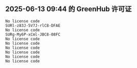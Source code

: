 ## 2025-06-13 09:44 的 GreenHub 许可证
```
No license code
SURl-z83J-5V7J-rlC8-DFAE
No license code
SURg-My6P-xCml-JBC8-08FC
No license code
No license code
No license code
No license code
No license code
No license code
```
